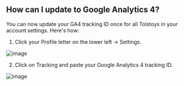 ## How can I update to Google Analytics 4?

You can now update your GA4 tracking ID once for all Tolstoys in your account settings. Here's how:

1. Click your Profile letter on the lower left -> Settings.

![image](https://github.com/GoTolstoy/tolstoy-toly-kb/assets/159800692/77b47d1d-4ba6-4ed7-80cd-35a25d97e27a)

   
2. Click on Tracking and paste your Google Analytics 4 tracking ID.

![image](https://github.com/GoTolstoy/tolstoy-toly-kb/assets/159800692/3246fd1b-c1da-4903-a21a-5525510a2c68)

